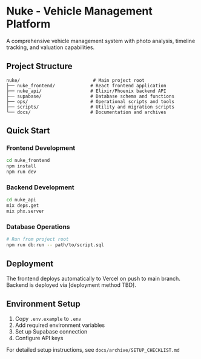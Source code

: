 # Nuke - Vehicle Management Platform

A comprehensive vehicle management system with photo analysis, timeline tracking, and valuation capabilities.

## Project Structure

```
nuke/                           # Main project root
├── nuke_frontend/             # React frontend application
├── nuke_api/                  # Elixir/Phoenix backend API
├── supabase/                  # Database schema and functions
├── ops/                       # Operational scripts and tools
├── scripts/                   # Utility and migration scripts
└── docs/                      # Documentation and archives
```

## Quick Start

### Frontend Development
```bash
cd nuke_frontend
npm install
npm run dev
```

### Backend Development
```bash
cd nuke_api
mix deps.get
mix phx.server
```

### Database Operations
```bash
# Run from project root
npm run db:run -- path/to/script.sql
```

## Deployment

The frontend deploys automatically to Vercel on push to main branch.
Backend is deployed via [deployment method TBD].

## Environment Setup

1. Copy `.env.example` to `.env`
2. Add required environment variables
3. Set up Supabase connection
4. Configure API keys

For detailed setup instructions, see `docs/archive/SETUP_CHECKLIST.md`